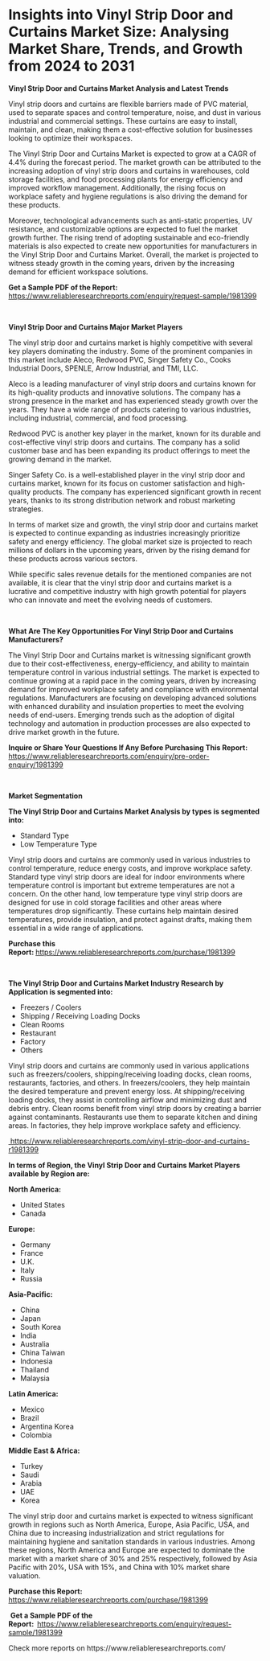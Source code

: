 <p><h1>Insights into Vinyl Strip Door and Curtains Market Size: Analysing Market Share, Trends, and Growth from 2024 to 2031</h1></p><p><strong>Vinyl Strip Door and Curtains Market Analysis and Latest Trends</strong></p>
<p><p>Vinyl strip doors and curtains are flexible barriers made of PVC material, used to separate spaces and control temperature, noise, and dust in various industrial and commercial settings. These curtains are easy to install, maintain, and clean, making them a cost-effective solution for businesses looking to optimize their workspaces.</p><p>The Vinyl Strip Door and Curtains Market is expected to grow at a CAGR of 4.4% during the forecast period. The market growth can be attributed to the increasing adoption of vinyl strip doors and curtains in warehouses, cold storage facilities, and food processing plants for energy efficiency and improved workflow management. Additionally, the rising focus on workplace safety and hygiene regulations is also driving the demand for these products.</p><p>Moreover, technological advancements such as anti-static properties, UV resistance, and customizable options are expected to fuel the market growth further. The rising trend of adopting sustainable and eco-friendly materials is also expected to create new opportunities for manufacturers in the Vinyl Strip Door and Curtains Market. Overall, the market is projected to witness steady growth in the coming years, driven by the increasing demand for efficient workspace solutions.</p></p>
<p><strong>Get a Sample PDF of the Report:&nbsp;</strong> <a href="https://www.reliableresearchreports.com/enquiry/request-sample/1981399">https://www.reliableresearchreports.com/enquiry/request-sample/1981399</a></p>
<p>&nbsp;</p>
<p><strong>Vinyl Strip Door and Curtains Major Market Players</strong></p>
<p><p>The vinyl strip door and curtains market is highly competitive with several key players dominating the industry. Some of the prominent companies in this market include Aleco, Redwood PVC, Singer Safety Co., Cooks Industrial Doors, SPENLE, Arrow Industrial, and TMI, LLC.</p><p>Aleco is a leading manufacturer of vinyl strip doors and curtains known for its high-quality products and innovative solutions. The company has a strong presence in the market and has experienced steady growth over the years. They have a wide range of products catering to various industries, including industrial, commercial, and food processing.</p><p>Redwood PVC is another key player in the market, known for its durable and cost-effective vinyl strip doors and curtains. The company has a solid customer base and has been expanding its product offerings to meet the growing demand in the market.</p><p>Singer Safety Co. is a well-established player in the vinyl strip door and curtains market, known for its focus on customer satisfaction and high-quality products. The company has experienced significant growth in recent years, thanks to its strong distribution network and robust marketing strategies.</p><p>In terms of market size and growth, the vinyl strip door and curtains market is expected to continue expanding as industries increasingly prioritize safety and energy efficiency. The global market size is projected to reach millions of dollars in the upcoming years, driven by the rising demand for these products across various sectors.</p><p>While specific sales revenue details for the mentioned companies are not available, it is clear that the vinyl strip door and curtains market is a lucrative and competitive industry with high growth potential for players who can innovate and meet the evolving needs of customers.</p></p>
<p>&nbsp;</p>
<p><strong>What Are The Key Opportunities For Vinyl Strip Door and Curtains Manufacturers?</strong></p>
<p><p>The Vinyl Strip Door and Curtains market is witnessing significant growth due to their cost-effectiveness, energy-efficiency, and ability to maintain temperature control in various industrial settings. The market is expected to continue growing at a rapid pace in the coming years, driven by increasing demand for improved workplace safety and compliance with environmental regulations. Manufacturers are focusing on developing advanced solutions with enhanced durability and insulation properties to meet the evolving needs of end-users. Emerging trends such as the adoption of digital technology and automation in production processes are also expected to drive market growth in the future.</p></p>
<p><strong>Inquire or Share Your Questions If Any Before Purchasing This Report:</strong> <a href="https://www.reliableresearchreports.com/enquiry/pre-order-enquiry/1981399">https://www.reliableresearchreports.com/enquiry/pre-order-enquiry/1981399</a></p>
<p>&nbsp;</p>
<p><strong>Market Segmentation</strong></p>
<p><strong>The Vinyl Strip Door and Curtains Market Analysis by types is segmented into:</strong></p>
<p><ul><li>Standard Type</li><li>Low Temperature Type</li></ul></p>
<p><p>Vinyl strip doors and curtains are commonly used in various industries to control temperature, reduce energy costs, and improve workplace safety. Standard type vinyl strip doors are ideal for indoor environments where temperature control is important but extreme temperatures are not a concern. On the other hand, low temperature type vinyl strip doors are designed for use in cold storage facilities and other areas where temperatures drop significantly. These curtains help maintain desired temperatures, provide insulation, and protect against drafts, making them essential in a wide range of applications.</p></p>
<p><strong>Purchase this Report:&nbsp;</strong><a href="https://www.reliableresearchreports.com/purchase/1981399">https://www.reliableresearchreports.com/purchase/1981399</a></p>
<p>&nbsp;</p>
<p><strong>The Vinyl Strip Door and Curtains Market Industry Research by Application is segmented into:</strong></p>
<p><ul><li>Freezers / Coolers</li><li>Shipping / Receiving Loading Docks</li><li>Clean Rooms</li><li>Restaurant</li><li>Factory</li><li>Others</li></ul></p>
<p><p>Vinyl strip doors and curtains are commonly used in various applications such as freezers/coolers, shipping/receiving loading docks, clean rooms, restaurants, factories, and others. In freezers/coolers, they help maintain the desired temperature and prevent energy loss. At shipping/receiving loading docks, they assist in controlling airflow and minimizing dust and debris entry. Clean rooms benefit from vinyl strip doors by creating a barrier against contaminants. Restaurants use them to separate kitchen and dining areas. In factories, they help improve workplace safety and efficiency.</p></p>
<p><a href="https://www.reliableresearchreports.com/vinyl-strip-door-and-curtains-r1981399">&nbsp;https://www.reliableresearchreports.com/vinyl-strip-door-and-curtains-r1981399</a></p>
<p><strong>In terms of Region, the Vinyl Strip Door and Curtains Market Players available by Region are:</strong></p>
<p>
    <p> <strong> North America: </strong>
        <ul>
            <li>United States</li>
            <li>Canada</li>
        </ul>
        </p> 
    <p> <strong> Europe: </strong>
        <ul>
            <li>Germany</li>
            <li>France</li>
            <li>U.K.</li>
            <li>Italy</li>
            <li>Russia</li>
        </ul>
        </p> 
    <p> <strong> Asia-Pacific: </strong>
        <ul>
            <li>China</li>
            <li>Japan</li>
            <li>South Korea</li>
            <li>India</li>
            <li>Australia</li>
            <li>China Taiwan</li>
            <li>Indonesia</li>
            <li>Thailand</li>
            <li>Malaysia</li>
        </ul>
        </p> 
    <p> <strong> Latin America: </strong>
        <ul>
            <li>Mexico</li>
            <li>Brazil</li>
            <li>Argentina Korea</li>
            <li>Colombia</li>
        </ul>
        </p> 
    <p> <strong> Middle East & Africa: </strong>
        <ul>
            <li>Turkey</li>
            <li>Saudi</li>
            <li>Arabia</li>
            <li>UAE</li>
            <li>Korea</li>
        </ul>
    </p>
    </p>
<p><p>The vinyl strip door and curtains market is expected to witness significant growth in regions such as North America, Europe, Asia Pacific, USA, and China due to increasing industrialization and strict regulations for maintaining hygiene and sanitation standards in various industries. Among these regions, North America and Europe are expected to dominate the market with a market share of 30% and 25% respectively, followed by Asia Pacific with 20%, USA with 15%, and China with 10% market share valuation.</p></p>
<p><strong>Purchase this Report: </strong><a href="https://www.reliableresearchreports.com/purchase/1981399">https://www.reliableresearchreports.com/purchase/1981399</a></p>
<p>&nbsp;<strong>Get a Sample PDF of the Report:&nbsp;&nbsp;</strong><a href="https://www.reliableresearchreports.com/enquiry/request-sample/1981399">https://www.reliableresearchreports.com/enquiry/request-sample/1981399</a></p>
<p><strong></strong></p>
<p>Check more reports on https://www.reliableresearchreports.com/</p>